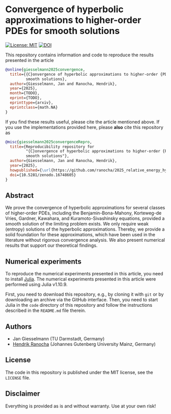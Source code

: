 # Convergence of hyperbolic approximations to higher-order PDEs for smooth solutions

[![License: MIT](https://img.shields.io/badge/License-MIT-success.svg)](https://opensource.org/licenses/MIT)
[![DOI](https://zenodo.org/badge/DOI/10.5281/zenodo.16748605.svg)](https://doi.org/10.5281/zenodo.16748605)

This repository contains information and code to reproduce the results presented in the
article
```bibtex
@online{giesselmann2025convergence,
  title={{C}onvergence of hyperbolic approximations to higher-order {PDEs} for
         smooth solutions},
  author={Giesselmann, Jan and Ranocha, Hendrik},
  year={2025},
  month={TODO},
  eprint={TODO},
  eprinttype={arxiv},
  eprintclass={math.NA}
}
```

If you find these results useful, please cite the article mentioned above. If you
use the implementations provided here, please **also** cite this repository as
```bibtex
@misc{giesselmann2025convergenceRepro,
  title={Reproducibility repository for
         "{C}onvergence of hyperbolic approximations to higher-order {PDEs} for
         smooth solutions"},
  author={Giesselmann, Jan and Ranocha, Hendrik},
  year={2025},
  howpublished={\url{https://github.com/ranocha/2025_relative_energy_hyperbolization}},
  doi={10.5281/zenodo.16748605}
}
```

## Abstract

We prove the convergence of hyperbolic approximations for several classes of
higher-order PDEs, including the Benjamin-Bona-Mahony, Korteweg-de Vries, Gardner,
Kawahara, and Kuramoto-Sivashinsky equations, provided a smooth solution of the
limiting problem exists. We only require weak (entropy) solutions of the hyperbolic
approximations. Thereby, we provide a solid foundation for these approximations,
which have been used in the literature without rigorous convergence analysis.
We also present numerical results that support our theoretical findings.



## Numerical experiments

To reproduce the numerical experiments presented in this article, you need
to install [Julia](https://julialang.org/). The numerical experiments presented
in this article were performed using Julia v1.10.9.

First, you need to download this repository, e.g., by cloning it with `git`
or by downloading an archive via the GitHub interface. Then, you need to start
Julia in the `code` directory of this repository and follow the instructions
described in the `README.md` file therein.


## Authors

- Jan Giesselmann (TU Darmstadt, Germany)
- [Hendrik Ranocha](https://ranocha.de) (Johannes Gutenberg University Mainz, Germany)


## License

The code in this repository is published under the MIT license, see the
`LICENSE` file.


## Disclaimer

Everything is provided as is and without warranty. Use at your own risk!
